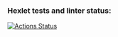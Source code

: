 ### Hexlet tests and linter status:
[![Actions Status](https://github.com/AnaMirSia/frontend-project-44/actions/workflows/hexlet-check.yml/badge.svg)](https://github.com/AnaMirSia/frontend-project-44/actions)